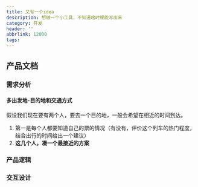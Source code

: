 ```yaml
---
title: 又有一个idea
description: 想做一个小工具，不知道啥时候能写出来
category: 开发
header: ''
abbrlink: 12000
tags:
---
```


## 产品文档

### 需求分析

#### 多出发地-目的地和交通方式

假设我们现在要有两个人，要去一个目的地，一般会希望在相近的时间到达。

1. 第一是每个人都要知道自己的票的情况（有没有，评价这个列车的热门程度，结合出行的时间给出一个建议）
2. **这几个人，凑一个最接近的方案**

### 产品逻辑

### 交互设计
